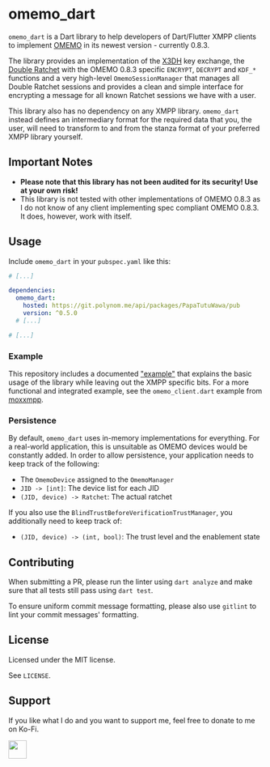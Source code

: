 # omemo_dart

`omemo_dart` is a Dart library to help developers of Dart/Flutter XMPP clients to implement
[OMEMO](https://xmpp.org/extensions/xep-0384.html) in its newest version - currently 0.8.3.

The library provides an implementation of the [X3DH](https://signal.org/docs/specifications/x3dh/)
key exchange, the [Double Ratchet](https://signal.org/docs/specifications/doubleratchet/) with
the OMEMO 0.8.3 specific `ENCRYPT`, `DECRYPT` and `KDF_*` functions and a very high-level
`OmemoSessionManager` that manages all Double Ratchet sessions and provides a clean and simple
interface for encrypting a message for all known Ratchet sessions we have with a user.

This library also has no dependency on any XMPP library. `omemo_dart` instead defines an
intermediary format for the required data that you, the user, will need to transform to and from
the stanza format of your preferred XMPP library yourself.

## Important Notes

- **Please note that this library has not been audited for its security! Use at your own risk!**
- This library is not tested with other implementations of OMEMO 0.8.3 as I do not know of any client implementing spec compliant OMEMO 0.8.3. It does, however, work with itself.

## Usage

Include `omemo_dart` in your `pubspec.yaml` like this:

```yaml
# [...]

dependencies:
  omemo_dart:
    hosted: https://git.polynom.me/api/packages/PapaTutuWawa/pub
    version: ^0.5.0
  # [...]

# [...]
```

### Example

This repository includes a documented ["example"](./example/omemo_dart_example.dart) that explains the basic usage of the library while
leaving out the XMPP specific bits. For a more functional and integrated example, see the `omemo_client.dart` example from
[moxxmpp](https://codeberg.org/moxxy/moxxmpp).

### Persistence

By default, `omemo_dart` uses in-memory implementations for everything. For a real-world application, this is unsuitable as OMEMO devices would be constantly added.
In order to allow persistence, your application needs to keep track of the following:

- The `OmemoDevice` assigned to the `OmemoManager`
- `JID -> [int]`: The device list for each JID
- `(JID, device) -> Ratchet`: The actual ratchet

If you also use the `BlindTrustBeforeVerificationTrustManager`, you additionally need to keep track of:

- `(JID, device) -> (int, bool)`: The trust level and the enablement state

## Contributing

When submitting a PR, please run the linter using `dart analyze` and make sure that all
tests still pass using `dart test`.

To ensure uniform commit message formatting, please also use `gitlint` to lint your commit
messages' formatting.

## License

Licensed under the MIT license.

See `LICENSE`.

## Support

If you like what I do and you want to support me, feel free to donate to me on Ko-Fi.

[<img src="https://codeberg.org/moxxy/moxxyv2/raw/branch/master/assets/repo/kofi.png" height="36" style="height: 36px; border: 0px;"></img>](https://ko-fi.com/papatutuwawa)
